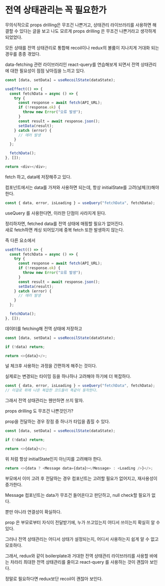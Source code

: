 # 전역 상태관리는 꼭 필요한가

무의식적으로 props drilling은 무조건 나쁜거고, 상태관리 라이브러리를 사용하면 해결할 수 있다는 글을 보고 나도 모르게 props drilling 은 무조건 나쁜거라고 생각하게 되었었다.

모든 상태를 전역 상태관리로 통합해 recoil이나 redux의 볼륨이 지나치게 거대화 되는 경우를 종종 겪었다.

data-fetching 관련 라이브러리인 react-query를 연습해보게 되면서 전역 상태관리에 대한 필요성이 점점 낮아짐을 느끼고 있다.

```ts
const [data, setData] = useRecoilState(dataState);

useEffect(() => {
  const fetchData = async () => {
    try {
      const response = await fetch(API_URL);
      if (!response.ok) {
        throw new Error("오류 발생");
      }
      const result = await response.json();
      setData(result);
    } catch (error) {
      // 에러 발생
    }
  };

  fetchData();
}, []);

return <div></div>;
```

fetch 하고, data에 저장해주고 있다.

컴포넌트에서는 data를 가져와 사용하면 되는데, 항상 initialState를 고려(널체크)해야 한다.

```ts
const { data, error, isLoading } = useQuery("fetchData", fetchData);
```

useQuery 를 사용한다면, 이러한 단점이 사라지게 된다.

정리하자면, fetched data를 전역 상태에 매핑할 필요가 없어진다.  
새로 fetch하면 캐싱 되어있기에 중복 fetch 또한 발생하지 않는다.

즉 다른 요소에서

```ts
useEffect(() => {
  const fetchData = async () => {
    try {
      const response = await fetch(API_URL);
      if (!response.ok) {
        throw new Error("오류 발생");
      }
      const result = await response.json();
      setData(result);
    } catch (error) {
      // 에러 발생
    }
  };

  fetchData();
}, []);
```

데이터를 fetching해 전역 상태에 저장하고

```ts
const [data, setData] = useRecoilState(dataState);

if (!data) return;

return <>{data}</>;
```

널 체크후 사용하는 과정을 간편하게 해주는 것이다.

실제로는 변경되는 타이밍 등을 하나하나 고려해야 하기에 더 복잡하다.

```ts
const { data, error, isLoading } = useQuery("fetchData", fetchData);
// 이걸로 위에 나온 복잡한 코드들이 똑같이 동작한다.
```

그래서 전역 상태관리는 웬만하면 쓰지 말자.

props drilling 도 무조건 나쁜것인가?

prop을 전달하는 경우 장점 중 하나가 타입을 좁힐 수 있다.

```ts
const [data, setData] = useRecoilState(dataState);

if (!data) return;

return <>{data}</>;
```

위 처럼 항상 initialState인지 아닌지를 고려해야 한다.

```ts
return <>{data ? <Message data={data}></Message> : <Loading />}</>;
```

부모에서 이미 고려 후 전달하는 경우 컴포넌트는 고려할 필요가 없어지고, 재사용성이 증가한다.

Message 컴포넌트는 data가 무조건 들어온다고 판단하고, null check할 필요가 없다.

뿐만 아니라 연결성이 확실하다.

prop 은 부모로부터 자식이 전달받기에, 누가 쓰고있는지 어디서 쓰이는지 확실히 알 수 있다.

그러나 전역 상태관리는 어디서 상태가 설정되는지, 어디서 사용하는지 쉽게 알 수 없고 모호하다.

그래서, redux와 같이 boilerplate과 거대한 전역 상태관리 라이브러리를 사용할 바에는 차라리 최대한 전역 상태관리를 줄이고 react-query 를 사용하는 것이 괜찮아 보인다.

정말로 필요하다면 redux보단 recoil이 괜찮아 보인다.
